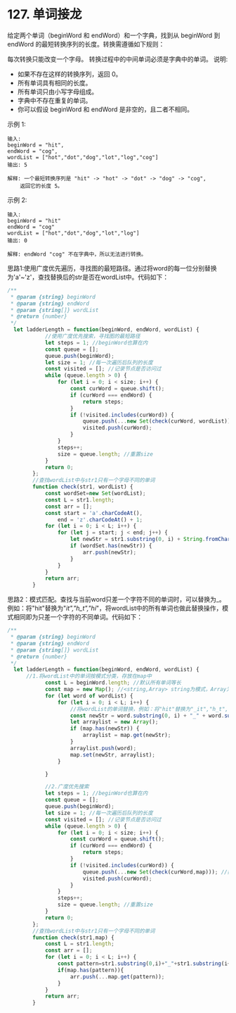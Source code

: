 #  127. 单词接龙
给定两个单词（beginWord 和 endWord）和一个字典，找到从 beginWord 到 endWord 的最短转换序列的长度。转换需遵循如下规则：

每次转换只能改变一个字母。
转换过程中的中间单词必须是字典中的单词。
说明:

* 如果不存在这样的转换序列，返回 0。
* 所有单词具有相同的长度。
* 所有单词只由小写字母组成。
* 字典中不存在重复的单词。
* 你可以假设 beginWord 和 endWord 是非空的，且二者不相同。

示例 1:

    输入:
    beginWord = "hit",
    endWord = "cog",
    wordList = ["hot","dot","dog","lot","log","cog"]
    输出: 5

    解释: 一个最短转换序列是 "hit" -> "hot" -> "dot" -> "dog" -> "cog",
        返回它的长度 5。

示例 2:

    输入:
    beginWord = "hit"
    endWord = "cog"
    wordList = ["hot","dot","dog","lot","log"]
    输出: 0

    解释: endWord "cog" 不在字典中，所以无法进行转换。  

思路1:使用广度优先遍历，寻找图的最短路径。通过将word的每一位分别替换为'a'~'z'，查找替换后的str是否在wordList中。代码如下：
```javascript
/**
 * @param {string} beginWord
 * @param {string} endWord
 * @param {string[]} wordList
 * @return {number}
 */
  let ladderLength = function(beginWord, endWord, wordList) {
            //使用广度优先搜索，寻找图的最短路径
            let steps = 1; //beginWord也算在内
            const queue = [];
            queue.push(beginWord);
            let size = 1; //每一次遍历后队列的长度
            const visited = []; //记录节点是否访问过
            while (queue.length > 0) {
                for (let i = 0; i < size; i++) {
                    const curWord = queue.shift();
                    if (curWord === endWord) {
                        return steps;
                    }
                    if (!visited.includes(curWord)) {
                        queue.push(...new Set(check(curWord, wordList))); //数组去重
                        visited.push(curWord);
                    }
                }
                steps++;
                size = queue.length; //重置size
            }
            return 0;
        };
        //查找wordList中与str1只有一个字母不同的单词
        function check(str1, wordList) {
            const wordSet=new Set(wordList);
            const L = str1.length;
            const arr = [];
            const start = 'a'.charCodeAt(),
                end = 'z'.charCodeAt() + 1;
            for (let i = 0; i < L; i++) {
                for (let j = start; j < end; j++) {
                    let newStr = str1.substring(0, i) + String.fromCharCode(j) + str1.substring(i + 1, L);
                    if (wordSet.has(newStr)) {
                        arr.push(newStr);
                    }
                }
            }
            return arr;
        }
```
思路2：模式匹配。查找与当前word只差一个字符不同的单词时，可以替换为_。例如：将"hit"替换为"_it","h_t","hi_"，将wordList中的所有单词也做此替换操作，模式相同即为只差一个字符的不同单词。代码如下：
```javascript
/**
 * @param {string} beginWord
 * @param {string} endWord
 * @param {string[]} wordList
 * @return {number}
 */
  let ladderLength = function(beginWord, endWord, wordList) {
      //1.将wordList中的单词按模式分类，存放在map中
            const L = beginWord.length; //默认所有单词等长
            const map = new Map(); //<string,Array> string为模式，Array为wordList中匹配该模式的单词所组成的数组
            for (let word of wordList) {
                for (let i = 0; i < L; i++) {
                    //将wordList的单词替换，例如：将"hit"替换为"_it","h_t","hi_"
                    const newStr = word.substring(0, i) + "_" + word.substring(i + 1);
                    let arraylist = new Array();
                    if (map.has(newStr)) {
                        arraylist = map.get(newStr);
                    }
                    arraylist.push(word);
                    map.set(newStr, arraylist);
                }

            }

            //2.广度优先搜索
            let steps = 1; //beginWord也算在内
            const queue = [];
            queue.push(beginWord);
            let size = 1; //每一次遍历后队列的长度
            const visited = []; //记录节点是否访问过
            while (queue.length > 0) {
                for (let i = 0; i < size; i++) {
                    const curWord = queue.shift();
                    if (curWord === endWord) {
                        return steps;
                    }
                    if (!visited.includes(curWord)) {
                        queue.push(...new Set(check(curWord,map))); //数组去重
                        visited.push(curWord);
                    }
                }
                steps++;
                size = queue.length; //重置size
            }
            return 0;
        };
        //查找wordList中与str1只有一个字母不同的单词
        function check(str1,map) {
            const L = str1.length;
            const arr = [];            
            for (let i = 0; i < L; i++) {
                const pattern=str1.substring(0,i)+"_"+str1.substring(i+1);
                if(map.has(pattern)){
                    arr.push(...map.get(pattern));
                }
            }
            return arr;
        }
```